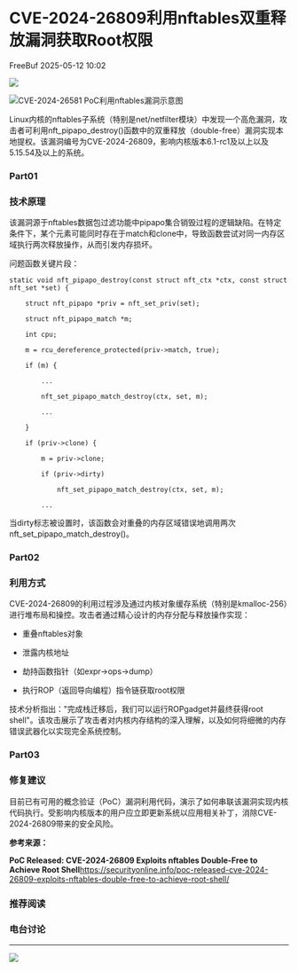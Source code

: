 #  CVE-2024-26809利用nftables双重释放漏洞获取Root权限   
 FreeBuf   2025-05-12 10:02  
  
![](https://mmbiz.qpic.cn/mmbiz_gif/qq5rfBadR38jUokdlWSNlAjmEsO1rzv3srXShFRuTKBGDwkj4gvYy34iajd6zQiaKl77Wsy9mjC0xBCRg0YgDIWg/640?wx_fmt=gif "")  
  
  
![CVE-2024-26581 PoC利用nftables漏洞示意图](https://mmbiz.qpic.cn/mmbiz_jpg/qq5rfBadR38JU34hMHPs0jdkgVvVGqDCjWTLUPMy4qkxjxYjLB9ONsa21NgabhX7jbHL7pLBqkRus9c3wFRGgA/640?wx_fmt=jpeg&from=appmsg "")  
  
  
Linux内核的nftables子系统（特别是net/netfilter模块）中发现一个高危漏洞，攻击者可利用nft_pipapo_destroy()函数中的双重释放（double-free）漏洞实现本地提权。该漏洞编号为CVE-2024-26809，影响内核版本6.1-rc1及以上以及5.15.54及以上的系统。  
  
### Part01  
### 技术原理  
  
  
该漏洞源于nftables数据包过滤功能中pipapo集合销毁过程的逻辑缺陷。在特定条件下，某个元素可能同时存在于match和clone中，导致函数尝试对同一内存区域执行两次释放操作，从而引发内存损坏。  
  
  
问题函数关键片段：  
```
static void nft_pipapo_destroy(const struct nft_ctx *ctx, const struct nft_set *set) {

    struct nft_pipapo *priv = nft_set_priv(set);

    struct nft_pipapo_match *m;

    int cpu;

    m = rcu_dereference_protected(priv->match, true);

    if (m) {

        ...

        nft_set_pipapo_match_destroy(ctx, set, m);

        ...

    }

    if (priv->clone) {

        m = priv->clone;

        if (priv->dirty)

            nft_set_pipapo_match_destroy(ctx, set, m);

        ...
```  
  
  
当dirty标志被设置时，该函数会对重叠的内存区域错误地调用两次nft_set_pipapo_match_destroy()。  
  
### Part02  
### 利用方式  
  
  
CVE-2024-26809的利用过程涉及通过内核对象缓存系统（特别是kmalloc-256）进行堆布局和操控。攻击者通过精心设计的内存分配与释放操作实现：  
- 重叠nftables对象  
  
- 泄露内核地址  
  
- 劫持函数指针（如expr->ops->dump）  
  
- 执行ROP（返回导向编程）指令链获取root权限  
  
技术分析指出："完成栈迁移后，我们可以运行ROPgadget并最终获得root shell"。该攻击展示了攻击者对内核内存结构的深入理解，以及如何将细微的内存错误武器化以实现完全系统控制。  
  
### Part03  
### 修复建议  
  
  
目前已有可用的概念验证（PoC）漏洞利用代码，演示了如何串联该漏洞实现内核代码执行。受影响内核版本的用户应立即更新系统以应用相关补丁，消除CVE-2024-26809带来的安全风险。  
  
  
**参考来源：**  
  
**PoC Released: CVE-2024-26809 Exploits nftables Double-Free to Achieve Root Shell**https://securityonline.info/poc-released-cve-2024-26809-exploits-nftables-double-free-to-achieve-root-shell/  
  
  
###   
###   
###   
### 推荐阅读  
  
[](https://mp.weixin.qq.com/s?__biz=MjM5NjA0NjgyMA==&mid=2651320016&idx=1&sn=8488591c0f5d5cf6414cef9bfa60bf62&scene=21#wechat_redirect)  
  
### 电台讨论  
  
****  
  
  
  
  
  
![](https://mmbiz.qpic.cn/mmbiz_gif/qq5rfBadR3icF8RMnJbsqatMibR6OicVrUDaz0fyxNtBDpPlLfibJZILzHQcwaKkb4ia57xAShIJfQ54HjOG1oPXBew/640?wx_fmt=gif "")  
  
